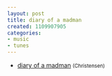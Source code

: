 ```yaml
---
layout: post
title: diary of a madman
created: 1109907905
categories:
- music
- tunes
---
```

<ul>
<li><a href="http://music.bubblehouse.org.s3-website-us-east-1.amazonaws.com/music/diary_of_a_madman.mp3">diary of a madman</a> <small>(Christensen)</small></li>
</ul>
